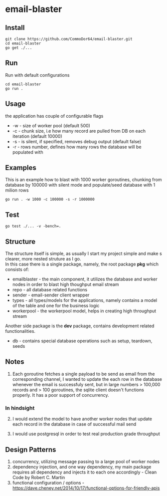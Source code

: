 # email-blaster
## Install
  ```
  git clone https://github.com/CommoDor64/email-blaster.git
  cd email-blaster
  go get ./...
  ```
## Run
Run with default configurations  
  ```
  cd email-blaster
  go run .
  ```
## Usage
the application has couple of configurable flags
- -w - size of worker pool (default 500)
- -c - chunk size, i.e how many record are pulled from DB on each iteration (default 10000)
- -s - is silent, if specified, removes debug output (default false)
- -r - rows number, defines how many rows the database will be populated with
## Examples
This is an example how to blast with 1000 worker goroutines, chunking from database by 100000
with silent mode and populate/seed database with 1 milion rows
  ```cd email-blaster
  go run . -w 1000 -c 100000 -s -r 1000000
  ```
## Test
  ```
  go test ./... -v -bench=.
  ```
## Structure
The structure itself is simple, as usually I start my project simple and make s clearer, 
more nested struture as I go.  
In this case there is a single package, namely, the root package **pkg** which consists of:

- emailblaster - the main component, it utilizes the database and worker nodes in order to blast
high thoughput email stream
- repo - all database related functions
- sender - email-sender client wrapper
- types - all types/models for the applications, namely contains a model of the table and one for the business logic
- workerpool - the workerpool model, helps in creating high throughput stream

Another side package is the **dev** package, contains development related functionalities.

- db - contains special database operations such as setup, teardown, seeds

## Notes
1) Each goroutine fetches a single payload to be send as email from the corresponding channel, I wanted to update the each row in the database whenever the email is successfuly sent, but in large numbers > 100,000 records and > 100 goroutines, the sqlite client doesn't functions properly. It has a poor support of concurrency.
### In hindsight
2) I would extend the model to have another worker nodes that update each record in the database in case of successful mail send

3) I would use postgresql in order to test real production grade throughput

## Design Patterns
1) concurrency, utilizing message passing to a large pool of worker nodes
2) dependency injection, and one way dependency, my main package requires all dependency and injects
it to each one accordingly - Clean Code by Robert C. Martin
3) functional configuration / options - https://dave.cheney.net/2014/10/17/functional-options-for-friendly-apis
